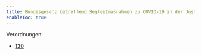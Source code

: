 ```yaml
---
title: Bundesgesetz betreffend Begleitmaßnahmen zu COVID-19 in der Justiz
enableToc: true
---
```


Verordnungen:
* [130](VO-130.md)

